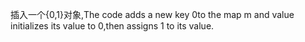 插入一个{0,1}对象,The code adds a new key 0to the map m and value initializes its value to 0,then assigns 1 to its value.
